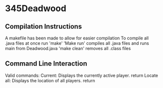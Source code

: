 # 345Deadwood
## Compilation Instructions
A makefile has been made to allow for easier compilation
	To compile all .java files at once run 'make'
	'Make run' compiles all .java files and runs main from Deadwood.java
	'make clean' removes all .class files

## Command Line Interaction
Valid commands:
	Current: Displays the currently active player.  return
	Locate all: Displays the location of all players.  return
